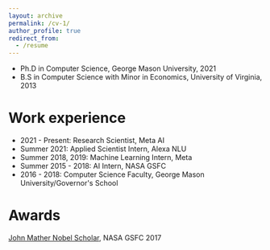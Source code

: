 ```yaml
---
layout: archive
permalink: /cv-1/
author_profile: true
redirect_from:
  - /resume
---
```


* Ph.D in Computer Science, George Mason University, 2021
* B.S in Computer Science with Minor in Economics, University of Virginia, 2013

Work experience
======
* 2021 - Present: Research Scientist, Meta AI
* Summer 2021: Applied Scientist Intern, Alexa NLU
* Summer 2018, 2019: Machine Learning Intern, Meta
* Summer 2015 - 2018: AI Intern, NASA GSFC
* 2016 - 2018: Computer Science Faculty, George Mason University/Governor's School

Awards
======
[John Mather Nobel Scholar](https://spacegrant.org/programs/john-mather/john-mather-2017/), NASA GSFC 2017
  
